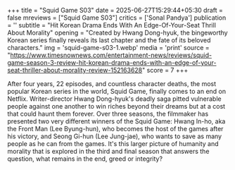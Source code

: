 +++
title = "Squid Game S03"
date = 2025-06-27T15:29:44+05:30
draft = false
mreviews = ["Squid Game S03"]
critics = ['Sonal Pandya']
publication = ''
subtitle = "Hit Korean Drama Ends With An Edge-Of-Your-Seat Thrill About Morality"
opening = "Created by Hwang Dong-hyuk, the bingeworthy Korean series finally reveals its last chapter and the fate of its beloved characters."
img = 'squid-game-s03-1.webp'
media = 'print'
source = "https://www.timesnownews.com/entertainment-news/reviews/squid-game-season-3-review-hit-korean-drama-ends-with-an-edge-of-your-seat-thriller-about-morality-review-152163628"
score = 7
+++

After four years, 22 episodes, and countless character deaths, the most popular Korean series in the world, Squid Game, finally comes to an end on Netflix. Writer-director Hwang Dong-hyuk's deadly saga pitted vulnerable people against one another to win riches beyond their dreams but at a cost that could haunt them forever. Over three seasons, the filmmaker has presented two very different winners of the Squid Game: Hwang In-ho, aka the Front Man (Lee Byung-hun), who becomes the host of the games after his victory, and Seong Gi-hun (Lee Jung-jae), who wants to save as many people as he can from the games. It's this larger picture of humanity and morality that is explored in the third and final season that answers the question, what remains in the end, greed or integrity?
